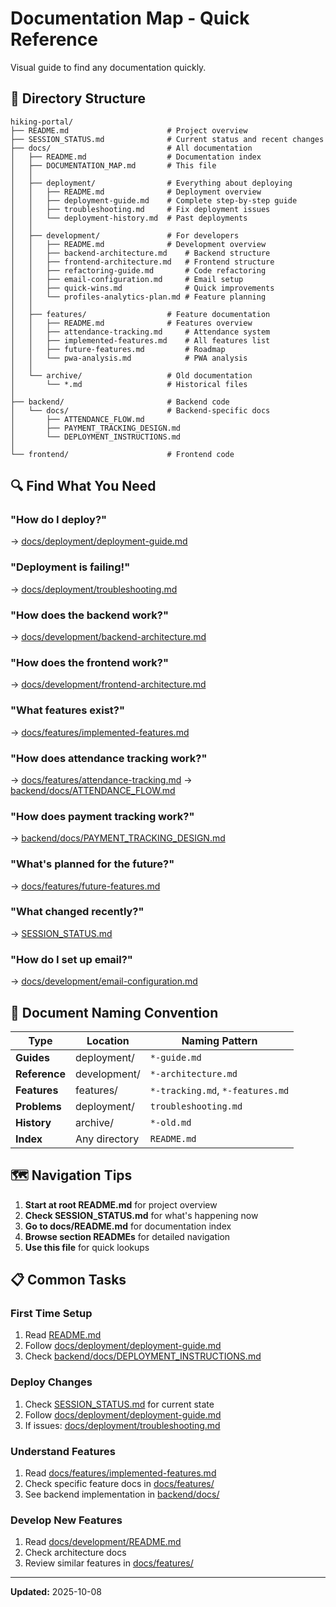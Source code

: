 # Documentation Map - Quick Reference

Visual guide to find any documentation quickly.

## 📂 Directory Structure

```
hiking-portal/
├── README.md                      # Project overview
├── SESSION_STATUS.md              # Current status and recent changes
├── docs/                          # All documentation
│   ├── README.md                  # Documentation index
│   ├── DOCUMENTATION_MAP.md       # This file
│   │
│   ├── deployment/                # Everything about deploying
│   │   ├── README.md              # Deployment overview
│   │   ├── deployment-guide.md    # Complete step-by-step guide
│   │   ├── troubleshooting.md     # Fix deployment issues
│   │   └── deployment-history.md  # Past deployments
│   │
│   ├── development/               # For developers
│   │   ├── README.md              # Development overview
│   │   ├── backend-architecture.md    # Backend structure
│   │   ├── frontend-architecture.md   # Frontend structure
│   │   ├── refactoring-guide.md       # Code refactoring
│   │   ├── email-configuration.md     # Email setup
│   │   ├── quick-wins.md              # Quick improvements
│   │   └── profiles-analytics-plan.md # Feature planning
│   │
│   ├── features/                  # Feature documentation
│   │   ├── README.md              # Features overview
│   │   ├── attendance-tracking.md     # Attendance system
│   │   ├── implemented-features.md    # All features list
│   │   ├── future-features.md         # Roadmap
│   │   └── pwa-analysis.md            # PWA analysis
│   │
│   └── archive/                   # Old documentation
│       └── *.md                   # Historical files
│
├── backend/                       # Backend code
│   └── docs/                      # Backend-specific docs
│       ├── ATTENDANCE_FLOW.md
│       ├── PAYMENT_TRACKING_DESIGN.md
│       └── DEPLOYMENT_INSTRUCTIONS.md
│
└── frontend/                      # Frontend code
```

## 🔍 Find What You Need

### "How do I deploy?"
→ [docs/deployment/deployment-guide.md](deployment/deployment-guide.md)

### "Deployment is failing!"
→ [docs/deployment/troubleshooting.md](deployment/troubleshooting.md)

### "How does the backend work?"
→ [docs/development/backend-architecture.md](development/backend-architecture.md)

### "How does the frontend work?"
→ [docs/development/frontend-architecture.md](development/frontend-architecture.md)

### "What features exist?"
→ [docs/features/implemented-features.md](features/implemented-features.md)

### "How does attendance tracking work?"
→ [docs/features/attendance-tracking.md](features/attendance-tracking.md)
→ [backend/docs/ATTENDANCE_FLOW.md](../backend/docs/ATTENDANCE_FLOW.md)

### "How does payment tracking work?"
→ [backend/docs/PAYMENT_TRACKING_DESIGN.md](../backend/docs/PAYMENT_TRACKING_DESIGN.md)

### "What's planned for the future?"
→ [docs/features/future-features.md](features/future-features.md)

### "What changed recently?"
→ [SESSION_STATUS.md](../SESSION_STATUS.md)

### "How do I set up email?"
→ [docs/development/email-configuration.md](development/email-configuration.md)

## 📝 Document Naming Convention

| Type | Location | Naming Pattern |
|------|----------|----------------|
| **Guides** | deployment/ | `*-guide.md` |
| **Reference** | development/ | `*-architecture.md` |
| **Features** | features/ | `*-tracking.md`, `*-features.md` |
| **Problems** | deployment/ | `troubleshooting.md` |
| **History** | archive/ | `*-old.md` |
| **Index** | Any directory | `README.md` |

## 🗺️ Navigation Tips

1. **Start at root README.md** for project overview
2. **Check SESSION_STATUS.md** for what's happening now
3. **Go to docs/README.md** for documentation index
4. **Browse section READMEs** for detailed navigation
5. **Use this file** for quick lookups

## 📋 Common Tasks

### First Time Setup
1. Read [README.md](../README.md)
2. Follow [docs/deployment/deployment-guide.md](deployment/deployment-guide.md)
3. Check [backend/docs/DEPLOYMENT_INSTRUCTIONS.md](../backend/docs/DEPLOYMENT_INSTRUCTIONS.md)

### Deploy Changes
1. Check [SESSION_STATUS.md](../SESSION_STATUS.md) for current state
2. Follow [docs/deployment/deployment-guide.md](deployment/deployment-guide.md)
3. If issues: [docs/deployment/troubleshooting.md](deployment/troubleshooting.md)

### Understand Features
1. Read [docs/features/implemented-features.md](features/implemented-features.md)
2. Check specific feature docs in [docs/features/](features/)
3. See backend implementation in [backend/docs/](../backend/docs/)

### Develop New Features
1. Read [docs/development/README.md](development/README.md)
2. Check architecture docs
3. Review similar features in [docs/features/](features/)

---

**Updated:** 2025-10-08
